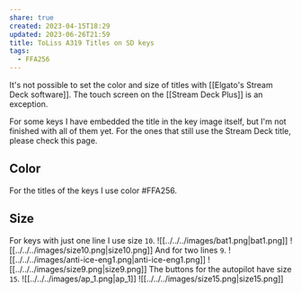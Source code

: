 ```yaml
---
share: true
created: 2023-04-15T18:29
updated: 2023-06-26T21:59
title: ToLiss A319 Titles on SD keys
tags:
  - FFA256
---
```


It's not possible to set the color and size of titles with [[Elgato's Stream Deck software]]. The touch screen on the [[Stream Deck Plus]] is an exception.

For some keys I have embedded the title in the key image itself, but I'm not finished with all of them yet. For the ones that still use the Stream Deck title, please check this page.

## Color
For the titles of the keys I use color #FFA256. 

## Size
For keys with just one line I use size `10`.
![[../../../images/bat1.png|bat1.png]]
![[../../../images/size10.png|size10.png]]
And for two lines `9`.
![[../../../images/anti-ice-eng1.png|anti-ice-eng1.png]]
![[../../../images/size9.png|size9.png]]
The buttons for the autopilot have size `15`.
![[../../../images/ap_1.png|ap_1]]
![[../../../images/size15.png|size15.png]]
